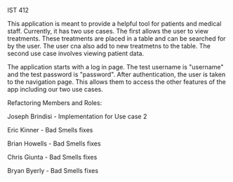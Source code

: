 IST 412

This application is meant to provide a helpful tool for patients and medical staff. Currently, it has two use cases. The first allows the user to view treatments.
These treatments are placed in a table and can be searched for by the user. The user cna also add to new treatmetns to the table. The second use case involves viewing patient
data. 

The application starts with a log in page. The test username is "username" and the test password is "password". After authentication, the user is taken to the navigation page.
This allows them to access the other features of the app including our two use cases.


Refactoring Members and Roles:

Joseph Brindisi - Implementation for Use case 2

Eric Kinner - Bad Smells fixes

Brian Howells - Bad Smells fixes

Chris Giunta - Bad Smells fixes

Bryan Byerly - Bad Smells fixes